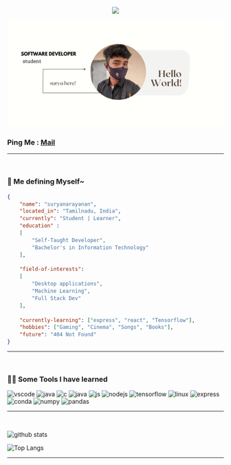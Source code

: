 <p align="center">
  <img src="https://capsule-render.vercel.app/api?text=welcome!&animation=fadeIn&type=waving&color=gradient&height=100" />
</p>

![Me](./public/forProfile.png)


### Ping Me : <a href="mailto:dbvenkat857@gmail.com">Mail</a>
<hr /><br />

<!-- don't complaint its left here intentionally -->
### 🛀 Me defining Myself~

```json
{
    "name": "suryanarayanan",
    "located_in": "Tamilnadu, India",
    "currently": "Student | Learner",
    "education" : 
    [
        "Self-Taught Developer",
        "Bachelor's in Information Technology"
    ],

    "field-of-interests": 
    [
        "Desktop applications",
        "Machine Learning",
        "Full Stack Dev"
    ],

    "currently-learning": ["express", "react", "Tensorflow"],
    "hobbies": ["Gaming", "Cinema", "Songs", "Books"],
    "future": "404 Not Found"
}
```
<hr /><br />

### 👨‍💻 Some Tools I have learned
<p align="left">
<img src="https://cdn.jsdelivr.net/gh/devicons/devicon/icons/vscode/vscode-original.svg" alt="vscode" width="35" height="35"/>
<img src="https://cdn.jsdelivr.net/gh/devicons/devicon/icons/python/python-original.svg" alt="java" width="35" height="35"/>
<img src="https://cdn.jsdelivr.net/gh/devicons/devicon/icons/c/c-line.svg" alt="c" width="35" height="35"/>
<img src="https://cdn.jsdelivr.net/gh/devicons/devicon/icons/java/java-original.svg" alt="java" width="35" height="35"/>
<img src="https://cdn.jsdelivr.net/gh/devicons/devicon/icons/javascript/javascript-plain.svg" alt="js" width="35" height="35"/>
<img src="https://cdn.jsdelivr.net/gh/devicons/devicon/icons/nodejs/nodejs-plain.svg" alt="nodejs" width="35" height="35"/>
<img src="https://cdn.jsdelivr.net/gh/devicons/devicon/icons/tensorflow/tensorflow-original.svg" alt="tensorflow" width="35" height="35"/>
<img src="https://cdn.jsdelivr.net/gh/devicons/devicon/icons/linux/linux-original.svg" alt="linux" width="35" height="35"/>
<img src="https://cdn.jsdelivr.net/gh/devicons/devicon/icons/express/express-original.svg" alt="express" width="35" height="35"/>
<img src="https://cdn.jsdelivr.net/gh/devicons/devicon/icons/anaconda/anaconda-original.svg" alt="conda" width="35" height="35"/>
<img src="https://cdn.jsdelivr.net/gh/devicons/devicon/icons/numpy/numpy-original.svg" alt="numpy" width="35" height="35"/>
<img src="https://cdn.jsdelivr.net/gh/devicons/devicon/icons/pandas/pandas-original.svg" alt="pandas" width="35" height="35"/>
</p>

<hr /><br />

![github stats](https://github-readme-stats.vercel.app/api?username=suryanarayanandv&show_icons=true&theme=dark)

![Top Langs](https://github-readme-stats.vercel.app/api/top-langs/?username=anuraghazra&layout=compact&theme=dark)


<hr /><br />